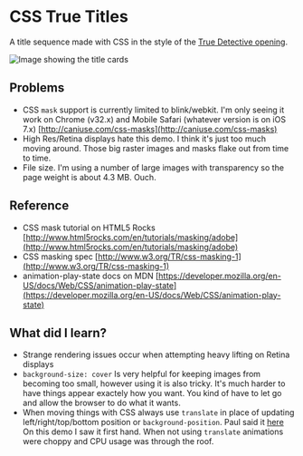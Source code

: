 # CSS True Titles

A title sequence made with CSS in the style of the [True Detective opening](http://youtu.be/ZRPpCqXYoos).

![Image showing the title cards](https://raw.github.com/tylergaw/css-true-titles/master/img/true-titles-tiles.jpg)

## Problems

 * CSS `mask` support is currently limited to blink/webkit. I'm only seeing it
 work on Chrome (v32.x) and Mobile Safari (whatever version is on iOS 7.x)
 [http://caniuse.com/css-masks](http://caniuse.com/css-masks)
 * High Res/Retina displays hate this demo. I think it's just too much moving
 around. Those big raster images and masks flake out from time to time.
 * File size. I'm using a number of large images with transparency so the page
 weight is about 4.3 MB. Ouch.


## Reference

  * CSS mask tutorial on HTML5 Rocks [http://www.html5rocks.com/en/tutorials/masking/adobe](http://www.html5rocks.com/en/tutorials/masking/adobe)
  * CSS masking spec [http://www.w3.org/TR/css-masking-1](http://www.w3.org/TR/css-masking-1)
  * animation-play-state docs on MDN [https://developer.mozilla.org/en-US/docs/Web/CSS/animation-play-state](https://developer.mozilla.org/en-US/docs/Web/CSS/animation-play-state)

## What did I learn?

  * Strange rendering issues occur when attempting heavy lifting on Retina displays
  * `background-size: cover` Is very helpful for keeping images from becoming too
  small, however using it is also tricky. It's much harder to have things appear
  exactely how you want. You kind of have to let go and allow the browser to do
  what it wants.
  * When moving things with CSS always use `translate` in place of updating
  left/right/top/bottom position or `background-position`. Paul said it
  [here](http://www.paulirish.com/2012/why-moving-elements-with-translate-is-better-than-posabs-topleft/)
  On this demo I saw it first hand. When not using `translate` animations were
  choppy and CPU usage was through the roof.